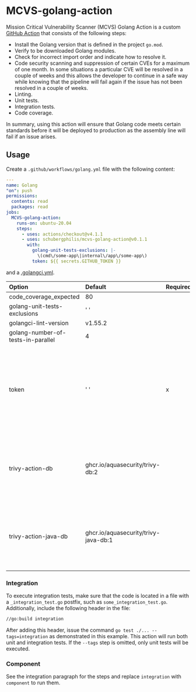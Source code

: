 # MCVS-golang-action

Mission Critical Vulnerability Scanner (MCVS) Golang Action is a custom
[GitHub Action](https://github.com/features/actions) that consists of the
following steps:

- Install the Golang version that is defined in the project `go.mod`.
- Verify to be downloaded Golang modules.
- Check for incorrect import order and indicate how to resolve it.
- Code security scanning and suppression of certain CVEs for a maximum of one
  month. In some situations a particular CVE will be resolved in a couple of
  weeks and this allows the developer to continue in a safe way while knowing
  that the pipeline will fail again if the issue has not been resolved in a
  couple of weeks.
- Linting.
- Unit tests.
- Integration tests.
- Code coverage.

In summary, using this action will ensure that Golang code meets certain
standards before it will be deployed to production as the assembly line will
fail if an issue arises.

## Usage

Create a `.github/workflows/golang.yml` file with the following content:

```yaml
---
name: Golang
"on": push
permissions:
  contents: read
  packages: read
jobs:
  MCVS-golang-action:
    runs-on: ubuntu-20.04
    steps:
      - uses: actions/checkout@v4.1.1
      - uses: schubergphilis/mcvs-golang-action@v0.1.1
        with:
          golang-unit-tests-exclusions: |-
            \(cmd\/some-app\|internal\/app\/some-app\)
          token: ${{ secrets.GITHUB_TOKEN }}
```

and a [.golangci.yml](https://golangci-lint.run/usage/configuration/).

<!-- markdownlint-disable MD013 -->

| Option                             | Default                              | Required | Description                                                                                                      |
| :--------------------------------- | :----------------------------------- | -------- | :--------------------------------------------------------------------------------------------------------------- |
| code_coverage_expected             | 80                                   |          |                                                                                                                  |
| golang-unit-tests-exclusions       | ' '                                  |          |                                                                                                                  |
| golangci-lint-version              | v1.55.2                              |          |                                                                                                                  |
| golang-number-of-tests-in-parallel | 4                                    |          |                                                                                                                  |
| token                              | ' '                                  | x        | GitHub token that is required to push an image to the registry of the project and to pull cached Trivy DB images |
| trivy-action-db                    | ghcr.io/aquasecurity/trivy-db:2      |          | Replace this with a cached image to prevent bump into pull rate limiting issues                                  |
| trivy-action-java-db               | ghcr.io/aquasecurity/trivy-java-db:1 |          | Replace this with a cached image to prevent bump into pull rate limiting issues                                  |

<!-- markdownlint-enable MD013 -->

### Integration

To execute integration tests, make sure that the code is located in a file with
a `_integration_test.go` postfix, such as `some_integration_test.go`.
Additionally, include the following header in the file:

```bash
//go:build integration
```

After adding this header, issue the command `go test ./... --tags=integration`
as demonstrated in this example. This action will run both unit and integration
tests. If the `--tags` step is omitted, only unit tests will be executed.

### Component

See the integration paragraph for the steps and replace `integration` with
`component` to run them.
